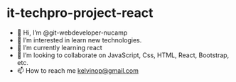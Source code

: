 # it-techpro-project-react
- 👋 Hi, I’m @git-webdeveloper-nucamp
- 👀 I’m interested in learn new technologies.
- 🌱 I’m currently learning react
- 💞️ I’m looking to collaborate on JavaScript, Css, HTML, React, Bootstrap, etc.
- 📫 How to reach me kelvinop@gmail.com

